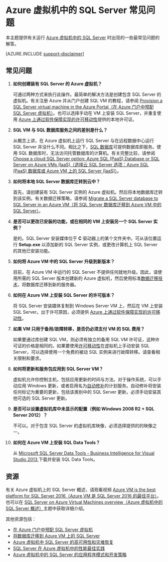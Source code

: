 <properties
	pageTitle="Azure 虚拟机中的 SQL Server 常见问题 | Azure"
	description="本文提供有关运行 Azure VM 中的 SQL Server 时遇到的常见问题的解答。"
	services="virtual-machines-windows"
	documentationCenter=""
	authors="v-shysun"
	manager="msmets"
	editor=""
	tags="azure-service-management"/>

<tags
	ms.service="virtual-machines-windows"
	ms.date="04/27/2016"
	wacn.date="06/13/2016"/>

# Azure 虚拟机中的 SQL Server 常见问题

本主题提供有关运行 [Azure 虚拟机中的 SQL Server](/home/features/virtual-machines#virtual-machine-SQLserver) 时出现的一些最常见问题的解答。

[AZURE.INCLUDE [support-disclaimer](../includes/support-disclaimer.md)]

## 常见问题

1. **如何创建装有 SQL Server 的 Azure 虚拟机？**

	可通过两种方式来执行此操作。最简单的解决方法是创建包含 SQL Server 的虚拟机。有关注册 Azure 并从门户创建 SQL VM 的教程，请参阅 [Provision a SQL Server virtual machine in the Azure Portal（在 Azure 门户中预配 SQL Server 虚拟机）](/documentation/articles/virtual-machines-windows-portal-sql-server-provision)。也可以选择手动在 VM 上安装 SQL Server，并重复使用 [Azure 上通过软件保障实现的许可移动性](/pricing/license-mobility/)提供的本地许可证。

1. **SQL VM 与 SQL 数据库服务之间的差别是什么？**

	从概念上讲，在 Azure 虚拟机上运行 SQL Server 与在远程数据中心运行 SQL Server 并没什么不同。相比之下，[SQL 数据库](/documentation/articles/sql-database-technical-overview)可提供数据库即服务。使用 SQL 数据库时，无法访问托管数据库的计算机。有关完整比较，请参阅 [Choose a cloud SQL Server option: Azure SQL (PaaS) Database or SQL Server on Azure VMs (IaaS)（选择云 SQL Server 选项：Azure SQL (PaaS) 数据库或 Azure VM 上的 SQL Server (IaaS)）](/documentation/articles/data-management-azure-sql-database-and-sql-server-iaas)。

1. **如何将本地 SQL Server 数据库迁转到云中？**

	首先，请创建装有 SQL Server 实例的 Azure 虚拟机。然后将本地数据库迁转到该实例。有关数据迁移策略，请参阅 [Migrate a SQL Server database to SQL Server in an Azure VM（将 SQL Server 数据库迁移到 Azure VM 中的 SQL Server）](/documentation/articles/virtual-machines-windows-migrate-sql)。

2. **是否可以更改已安装的功能，或在相同的 VM 上安装另一个 SQL Server 实例？**

	是的。SQL Server 安装媒体位于 **C** 驱动器上的某个文件夹中。可从该位置运行 **Setup.exe** 以添加新的 SQL Server 实例，或更改计算机上 SQL Server 的其他已安装功能。

3. **如何将 Azure VM 中的 SQL Server 升级到新版本？**

	目前，在 Azure VM 中运行的 SQL Server 不提供任何就地升级。因此，请使用所需的 SQL Server 版本创建新的 Azure 虚拟机，然后使用标准[数据迁移技术](/documentation/articles/virtual-machines-windows-migrate-sql)，将数据库迁移到新的服务器。

4. **如何在 Azure VM 上安装 SQL Server 的许可版本？**

	将 SQL Server 安装媒体复制到 Windows Server VM 上，然后在 VM 上安装 SQL Server。出于许可原因，必须提供 [Azure 上通过软件保障实现的许可移动性](/pricing/license-mobility/)。

5. **如果 VM 只用于备用/故障转移，是否仍必须支付 VM 的 SQL 费用？**

	如果要通过库创建 SQL VM，则必须有独立的备用 SQL VM 许可证，这种许可证的价格是相同的。如果要使用[许可移动性](/pricing/license-mobility/)在虚拟机上手动安装 SQL Server，可以选择使用一个免费的被动 SQL 实例来进行故障转移。请查看相关限制和要求。

6. **如何将更新和服务包应用到 SQL Server VM？**

	虚拟机允许你控制主机，包括应用更新的时间与方法。对于操作系统，可以手动应用 Windows 更新，或者启用名为[自动修补](/documentation/articles/virtual-machines-windows-classic-sql-automated-patching)的计划服务。自动修补将安装任何标记为重要的更新，包括该类别中的 SQL Server 更新。必须手动安装其他可选的 SQL Server 更新。

7. **是否可以设置虚拟机库中未显示的配置（例如 Windows 2008 R2 + SQL Server 2012）？**

	不可以。对于包含 SQL Server 的虚拟机库映像，必须选择提供的的映像之一。

9. **如何在 Azure VM 上安装 SQL Data Tools？**

	从 [Microsoft SQL Server Data Tools - Business Intelligence for Visual Studio 2013 ](https://www.microsoft.com/zh-cn/download/details.aspx?id=42313) 下载并安装 SQL Data Tools。

## 资源

有关 Azure 虚拟机上的 SQL Server 概述，请观看视频 [Azure VM is the best platform for SQL Server 2016（Azure VM 是 SQL Server 2016 的最佳平台）](https://channel9.msdn.com/Events/DataDriven/SQLServer2016/Azure-VM-is-the-best-platform-for-SQL-Server-2016)。也可以在 [SQL Server on Azure Virtual Machines overview（Azure 虚拟机中的 SQL Server 概述）](/documentation/articles/virtual-machines-windows-sql-server-iaas-overview)主题中获取详细介绍。

其他资源包括：

- [在 Azure 门户中预配 SQL Server 虚拟机](/documentation/articles/virtual-machines-windows-portal-sql-server-provision)
- [将数据库迁移到 Azure VM 上的 SQL Server](/documentation/articles/virtual-machines-windows-migrate-sql)
- [Azure 虚拟机中 SQL Server 的高可用性和灾难恢复](/documentation/articles/virtual-machines-windows-sql-high-availability-dr)
- [SQL Server 在 Azure 虚拟机中的性能最佳实践](/documentation/articles/virtual-machines-windows-sql-performance)
- [Azure 虚拟机中的 SQL Server 的应用程序模式和开发策略](/documentation/articles/virtual-machines-windows-sql-server-app-patterns-dev-strategies)

<!---HONumber=Mooncake_0606_2016-->